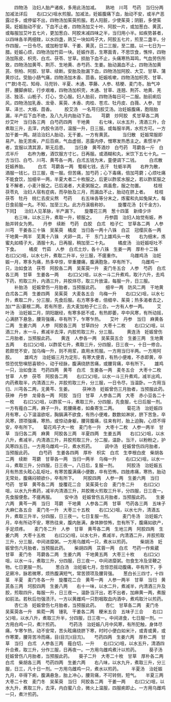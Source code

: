 <!-- { "loadSidebar": true } -->
　　四物汤　治妇人胎产诸疾，多用此汤加减。　　熟地　川芎　芍药　当归分两加减法详后　　右(口父)咀水煎服。加减法，妊娠腹痛下血，胎动不安，或半产恶露过多，或停留不出，四物汤加茱萸煎服。若人阳脏，少使茱萸；阴脏，多使茱萸。妊娠胎动不安，下血不止者，四物汤加艾十叶、阿胶一片，或加葱白、黄芪，或每服加艾叶五七片，更加葱白、阿胶末减四味之半，当归用小半。如疾势甚者，以四味各半两细銼，以水四盏，熟艾一块如鸡子大，阿胶五七片，煎至二盏半，分作四服，一日令尽。或加粉甘草、干姜、黄芪，日二三服，至二腊。以一七日为一腊。妊娠心烦，四物汤加竹茹一块。妊娠作恶，生寒面青，不思饮食，憔悴，四物汤加陈皮、枳壳、白朮、茯苓、甘草。损胎下血不止，头痛寒热耳鸣，气血劳伤所致，四物汤加黄芩、荆芥、生地黄、赤芍药、生姜。胎动漏血不止，四物汤加黄芪、侧柏、阿胶、甘草、续断。安胎及胎漏下血，四物汤加阿胶、大艾、甘草、蒲黄炒过。受胎小肠气痛，四物汤加木香、茴香。妊娠咳嗽，四物汤加枳壳、甘草、(艹款)冬花、知母、马兜铃、半夏、木通、葶藤、人参、桔梗、麦门冬。胎气冲肝，腰脚痹软，行步艰难，四物汤加枳壳，木通、甘草、连翘、荆芥、地黄、羌活、独活、山栀子、灯心，空心服。妇人胎前，四物汤每日可一二服。胎前痢后风，四物汤加乳香、龙骨、茱萸、木香、肉桂、苍朮、牡丹皮、白薇、人参，甘草、泽兰、大椒、茴香。
　　胶艾汤　一名芎归胶艾汤。治妊娠腹痛，胞阻胎漏，半产后下血不绝，及八九月内胎动下血。　　芎藭　炒阿胶　炙甘草各二两　炒艾叶　当归各三两　白芍药四两　干地黄　　右七味，以水五升，清酒三升，合煮取三升，去滓，内胶令消尽，温服一升，日三服。或每服半两，水煎方可。一方加干姜一两。胡洽治妇人胎动，无干姜。一方有黄芪。
　　当归散　妊娠常服即易产。胎无苦疾，产后百病，气血虚弱，恶露内停，憎寒发热悉主之。素惯半产者，宜服以清其源，斯无后患。　　当归身　黄芩酒炒　白芍药　芎藭各一斤　白朮半斤　　右杵为散，酒饮服方寸匕，日再服。或酒糊和丸，米饮下五七十丸。一方当归、白芍、川芎、黄芩各一两，白朮五钱为末，童便调下二钱。
　　白朮散　妊娠养胎。
　　白朮　芎藭各一两　蜀椒七钱，去汗　牡蛎半两　　右杵为散，酒服一钱匕，日三服，夜一服。但苦痛，加芍药；心下毒痛，倍加芎藭；心烦吐痛不能食饮，加细辛一两，半夏大者二十枚服之。后更以酢浆水服之，若以酢浆服之复不解者，小麦汁服之。已后渴者，大麦粥服之。病虽愈，服之勿置。
　　桂枝茯苓丸　治妇人宿有症病，而孕胎及三月，而漏血不止，胎动在脐上者。　　桂枝　茯苓　牡丹　桃仁去皮尖熬　芍药　　右五味各等分末之，炼蜜和丸如兔屎大，每日食前服一丸。不知，加至三丸。此方丹溪极称妙。
　　旋覆花汤 【《千金方》，下同】 　治妇人见革脉，半产漏下。　　旋覆花三两　葱十四茎　新绛少许
　　右三味，以水三升，煮取一升，顿服之。
　　丹参圆　治妇人始觉有娠，养胎并转女为男。　　丹参　续断　芍药　白胶　白朮　柏子仁　甘草各二两　人参　川芎　干姜各三十铢　吴茱萸　橘皮　当归各一两十八铢　白芷　冠缨灰各一两　干地黄一两半　芜荑十八铢　犬卵一具，干　东门上雄鸡头一枚　　右为细末，炼蜜丸如梧子大，酒服十丸，日再服，稍加至二十丸。
　　橘皮汤　治妊娠呕吐不下食。
　　橘皮　竹茹　人参　白朮土炒，各十八铢　生姜一两　厚朴十二铢　　右(口父)咀，以水七升，煮取二升半，分三服，不瘥重作。
　　乌雌鸡汤　治妊娠一月，寒多为痛，热多卒惊，举重腰痛，腹满胞急，卒有所下。　　乌雌鸡一只，治如食法　茯苓　阿胶各二两　吴茱萸一升　麦门冬五合　人参　芍药　白朮各三两　甘草　生姜各一两　　右(口父)咀，以水一斗二升煮鸡，取汁六升，去鸡下药，煎取三升，内酒三升，并胶烊尽，取三升放温，每服一升，日三服。
　　补胎汤　妊娠曾伤一月胎者，当预服此药。　　细辛一两　防风二两　干地黄　白朮各二两　生姜四两　吴茱萸　大麦各五合　乌梅一升　　右(口父)咀，以水七升，煮取二升，分三服，先食后服。右方寒多者，倍细辛、茱萸；热多渴者去之，加(艹舌)蒌根二两。若有所思，去大麦加柏子仁三合。一方有人参一两。
　　艾叶汤　治妊娠二月，阴阳踞经，有寒多胚不成，有热即萎，卒中风寒，有所动摇，心满脐下悬急，腰背强痛，卒有所下，乍寒乍热。　　艾叶　丹参　当归　麻黄各二两　生姜六两　人参　阿胶各三两　甘草四分　大枣十二枚　　右(口父)咀，以酒三升，水一斗，煮减半去滓，内胶煎取三升，分三服。
　　黄连汤　妊娠曾伤二月胎者，当预服此药。　　黄连　人参各一两　吴茱萸五合　生姜三两　生地黄五两　　右(口父)咀，以酢浆七升，煮取三升，分四服，日三夜一，十日一修合。若颇觉不安，加乌梅一升，则不用浆，直用水煎服。一方用当归半两。一方用阿胶。
　　雄鸡方　治妊娠三月为定形，有寒大便青，有热小便难，不赤即黄，卒惊恐忧愁嗔怒喜顿仆，动于经脉，腹满绕脐苦痛，或腰背痛，卒有所下。　　雄鸡一只，治如食法　芍药四两　黄芩　白朮　生姜各一两　麦冬五合　大枣十二枚　甘草　人参　茯苓　阿胶各二两　　右(口父)咀，以水一斗三升煮鸡，减半出鸡，内药煮取半，内清酒三升，并胶煎取三升，分三服，一日令尽，当温卧。一方用当归、川芎各二两，无黄芩、生姜。
　　茯神汤　妊娠曾伤三月胎者，当预服此药。　　茯神　丹参　龙骨各一两　阿胶　当归　甘草　人参各二两　大枣　赤小豆各二十一枚　　右(口父)咀，以酢浆一斗，煮取三升，分四服，先食服，七日后服一剂。一方有薤白二两，麻子一升。若腰痛者，如桑寄生二两。
　　菊花汤　治妊娠四月有寒，心下温温欲呕，胸膈满不欲食，有热小便难，数数如淋状，脐下苦急，卒风寒，颈项强痛，寒热，或惊动身躯，腰背腹痛，往来有时，胎上迫胸，心烦不得安，卒有所下。　　菊花鸡子大一枚　麦门冬一升　大枣十二枚　人参一两半　甘草　当归各二两　麻黄　阿胶各三两　半夏四两　生姜五两　　右(口父)咀，以水八升，煮减半，内清酒三升，并胶煎取三升，分二服，温卧。当汗，以粉粉之，护风寒四五日。一方用乌雌鸡一只，煮水煎药。
　　调中汤　妊娠曾伤四月胎者，当预服此药。　　白芍药　生姜各四两　厚朴　枳实　白朮　生李根白皮　柴胡各二两　续断　芎藭　甘草各一两　当归一两半　乌梅一升　　右(口父)咀，以水一斗，煮取三升，分四服，日三夜一。八日后，复服一剂。
　　阿胶汤　治妊娠五月有热苦头眩心乱呕吐，有寒苦腹满痛小便数，卒有恐怖，四肢疼痛，寒热，胎动无常处，腹痛闷顿欲仆，卒有所下。　　阿胶四两　人参一两　生姜六两　当归　芍药　甘草　黄芩各二两　旋覆花二合　吴茱萸七合　麦门冬二升　　右(口父)咀，以水九升煮药，减半内清酒三升，并胶微火煎取三升半，分四服，日三夜一。先食服便愈。不瘥再服。
　　安中汤　妊娠曾伤五月胎者，当预服此药。　　生姜六两　黄芩一两　当归　芎藭　干地黄　人参各二两　甘草　芍药各三两　五味子　大麻仁各五合　麦门冬一升　大枣三十五枚　　右(口父)咀，以水七升，清酒五升，煮取三升半，分四服，日三夜一。七日复服一剂。
　　麦门冬汤　治妊娠六月，卒有所动不安，寒热往来，腹内胀满，身体肿惊怖，忽有所下，腹痛如欲产，手足烦疼。　　麦门冬二升　人参　甘草　黄芩各二两　生地三两　阿胶四两　生姜六两　大枣十五枚　　右(口父)咀，以水七升，煮减半，内清酒二升，并胶煎取三升，分三服，中间进糜粥。一方用乌雌鸡一只，煮水以煎药。
　　柴胡汤　妊娠曾伤六月胎者，当预服此药。　　柴胡四两　苁蓉一两　白朮　芍药一作紫葳　甘草　麦门冬　芎藭各二两　生姜六两　干地黄五两　大枣三十枚　　右(口父)咀，以水一斗，煮取三升，分四服，日三夜一，中间进糜粥。勿食生冷及坚鞕之物。七日更服一剂。
　　葱白汤　治妊娠七月，忽惊恐摇动腹痛，卒有所下，手足厥冷，脉若微寒，烦热腹满短气，常苦颈项及腰背强。　　葱白长三四寸，十四茎　半夏　麦门冬各一升　旋覆花二合　黄芩一两　人参一两半　甘草　当归　黄芪各三两　坷胶四两　生姜八两　　右十一味，以水二升，煮减半，内清酒三升及胶，煎取四升，每服一升，日三夜一。温卧当汗出，若不出者，加麻黄一两，煮服如前法。若秋后勿强渍汗。一方以黄雌鸡一只割咽取血内酒中，煮鸡取汁以煎药。
　　杏仁汤　妊娠曾伤七月胎者，当预服此药。　　杏仁　甘草各二两　麦门冬　吴茱萸各一升　紫菀一两　锺乳　干姜各二两　粳米五合　五味子三合　　右(口父)咀，以水八升，煮取三升半，分四服，日三夜一。中间进食，七日服一剂。一方用白鸡一只，煮汁煎药。
　　芍药汤　治妊娠八月中风寒，有所犯触，身体尽痛，乍寒乍热，动不安常，苦头眩痛绕脐下寒，时时小便白如米汁，或青或黄，或作寒栗，腰背苦冷而痛，目(目巟)(目巟)。　　芍药四两　生姜六两　厚朴二两　甘草　当归　白朮　人参各三两　薤白切，一升　　右(口父)咀，以水五升，清酒四升合煮，取三升，分作三服，日再夜一。一方用乌雌鸡煮汁以煎药。
　　葵子汤　妊娠曾伤八月胎者，当预服此药。　　葵子二升　大枣二十枚　甘草　厚朴各二两　白朮　柴胡各三两　芍药四两　生姜六两　　右八味，以水九升，煮取三升，分三服，日三，凡十日一剂。一方用乌雌鸡一只，煮水以煎药。
　　半夏汤　治妊娠九月，卒得下痢，腹满悬急，胎上冲心，腰背痛，不可转侧，短气。　　半夏三两　大枣二十枚　麦门冬　吴茱萸　当归　阿胶各二两　干姜一两　　右(口父)咀，以水九升，煮取三升，去滓，内白蜜八合，微火上温服，四服痢即止。一方用乌雌鸡一只，煮汁煎药。
